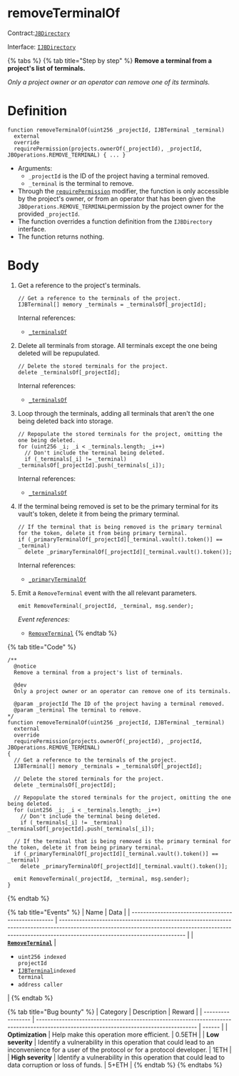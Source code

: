 # removeTerminalOf

Contract:[`JBDirectory`](../)​‌

Interface: [`IJBDirectory`](../../../interfaces/ijbdirectory.md)

{% tabs %}
{% tab title="Step by step" %}
**Remove a terminal from a project's list of terminals.**

_Only a project owner or an operator can remove one of its terminals._

# Definition

```solidity
function removeTerminalOf(uint256 _projectId, IJBTerminal _terminal)
  external
  override
  requirePermission(projects.ownerOf(_projectId), _projectId, JBOperations.REMOVE_TERMINAL) { ... }
```

* Arguments:
  * `_projectId` is the ID of the project having a terminal removed.
  * `_terminal` is the terminal to remove.
* Through the [`requirePermission`](../../or-abstract/jboperatable/modifiers/requirepermission.md) modifier, the function is only accessible by the project's owner, or from an operator that has been given the `JBOperations.REMOVE_TERMINAL`permission by the project owner for the provided `_projectId`.
* The function overrides a function definition from the `IJBDirectory` interface.
* The function returns nothing.


# Body 

1. Get a reference to the project's terminals. 

   ```solidity
   // Get a reference to the terminals of the project.
   IJBTerminal[] memory _terminals = _terminalsOf[_projectId];
   ```

   Internal references:

   * [`_terminalsOf`](../read/_terminalsof.md)

2. Delete all terminals from storage. All terminals except the one being deleted will be repupulated. 

   ```solidity
   // Delete the stored terminals for the project.
   delete _terminalsOf[_projectId];
   ```

   Internal references:

   * [`_terminalsOf`](../read/_terminalsof.md)

3. Loop through the terminals, adding all terminals that aren't the one being deleted back into storage.

   ```solidity
   // Repopulate the stored terminals for the project, omitting the one being deleted.
   for (uint256 _i; _i < _terminals.length; _i++)
     // Don't include the terminal being deleted.
     if (_terminals[_i] != _terminal) _terminalsOf[_projectId].push(_terminals[_i]);
   ```

   Internal references:

   * [`_terminalsOf`](../read/_terminalsof.md)

4. If the terminal being removed is set to be the primary terminal for its vault's token, delete it from being the primary terminal. 

   ```solidity
   // If the terminal that is being removed is the primary terminal for the token, delete it from being primary terminal.
   if (_primaryTerminalOf[_projectId][_terminal.vault().token()] == _terminal)
     delete _primaryTerminalOf[_projectId][_terminal.vault().token()];
   ```

   Internal references:

   * [`_primaryTerminalOf`](../read/_primaryterminalof.md)

5. Emit a `RemoveTerminal` event with the all relevant parameters.

   ```solidity
   emit RemoveTerminal(_projectId, _terminal, msg.sender);
   ```

   _Event references:_

   *  [`RemoveTerminal`](../events/removeterminal.md)
{% endtab %}

{% tab title="Code" %}
```solidity
/** 
  @notice 
  Remove a terminal from a project's list of terminals.

  @dev
  Only a project owner or an operator can remove one of its terminals. 

  @param _projectId The ID of the project having a terminal removed.
  @param _terminal The terminal to remove.
*/
function removeTerminalOf(uint256 _projectId, IJBTerminal _terminal)
  external
  override
  requirePermission(projects.ownerOf(_projectId), _projectId, JBOperations.REMOVE_TERMINAL)
{
  // Get a reference to the terminals of the project.
  IJBTerminal[] memory _terminals = _terminalsOf[_projectId];

  // Delete the stored terminals for the project.
  delete _terminalsOf[_projectId];

  // Repopulate the stored terminals for the project, omitting the one being deleted.
  for (uint256 _i; _i < _terminals.length; _i++)
    // Don't include the terminal being deleted.
    if (_terminals[_i] != _terminal) _terminalsOf[_projectId].push(_terminals[_i]);

  // If the terminal that is being removed is the primary terminal for the token, delete it from being primary terminal.
  if (_primaryTerminalOf[_projectId][_terminal.vault().token()] == _terminal)
    delete _primaryTerminalOf[_projectId][_terminal.vault().token()];

  emit RemoveTerminal(_projectId, _terminal, msg.sender);
}
```
{% endtab %}

{% tab title="Events" %}
| Name                                                | Data                                                                                                                                                                                                     |
| --------------------------------------------------- | -------------------------------------------------------------------------------------------------------------------------------------------------------------------------------------------------------- |
| [**`RemoveTerminal`**](../events/removeterminal.md) | <ul><li><code>uint256 indexed projectId</code></li><li><a href="../../interfaces/ijbterminal.md"><code>IJBTerminal</code></a><code>indexed terminal</code></li><li><code>address caller</code></li></ul> |
{% endtab %}

{% tab title="Bug bounty" %}
| Category          | Description                                                                                                                            | Reward |
| ----------------- | -------------------------------------------------------------------------------------------------------------------------------------- | ------ |
| **Optimization**  | Help make this operation more efficient.                                                                                               | 0.5ETH |
| **Low severity**  | Identify a vulnerability in this operation that could lead to an inconvenience for a user of the protocol or for a protocol developer. | 1ETH   |
| **High severity** | Identify a vulnerability in this operation that could lead to data corruption or loss of funds.                                        | 5+ETH  |
{% endtab %}
{% endtabs %}
